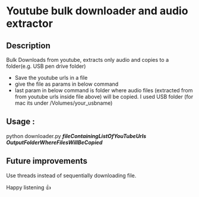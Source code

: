 # Youtube bulk downloader and audio extractor # 

## Description ## 
Bulk Downloads from youtube, extracts only audio and copies to a folder(e.g. USB pen drive folder)

- Save the youtube urls in a file 
- give the file as params in below command
- last param in below command is folder where audio files (extracted from from youtube urls inside file above) will be copied. I used USB folder (for mac its under /Volumes/your_usbname) 

## Usage : ## 
python downloader.py  _**fileContainingListOfYouTubeUrls**_   _**OutputFolderWhereFilesWillBeCopied**_ 

## Future improvements ## 
Use threads instead of sequentially downloading file.

Happy listening  :+1:

